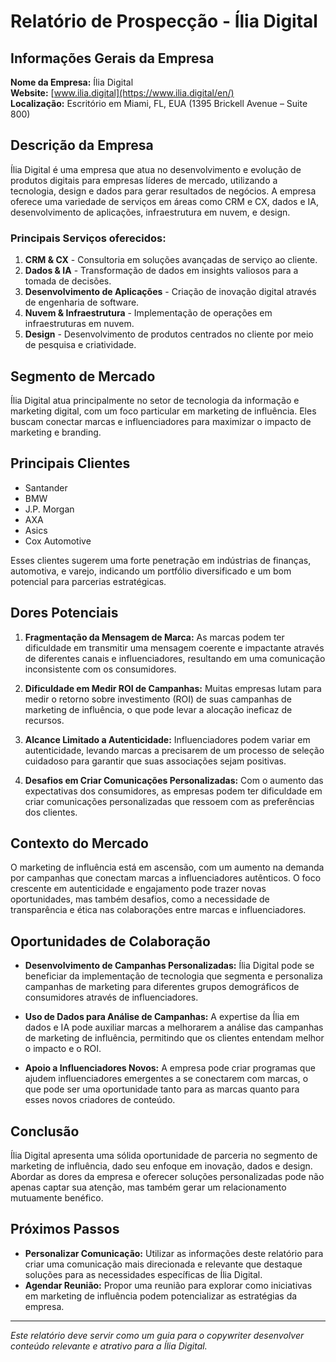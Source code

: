 # Relatório de Prospecção - Ília Digital

## Informações Gerais da Empresa

**Nome da Empresa:** Ília Digital  
**Website:** [www.ilia.digital](https://www.ilia.digital/en/)  
**Localização:** Escritório em Miami, FL, EUA (1395 Brickell Avenue – Suite 800)

## Descrição da Empresa

Ília Digital é uma empresa que atua no desenvolvimento e evolução de produtos digitais para empresas líderes de mercado, utilizando a tecnologia, design e dados para gerar resultados de negócios. A empresa oferece uma variedade de serviços em áreas como CRM e CX, dados e IA, desenvolvimento de aplicações, infraestrutura em nuvem, e design.

### Principais Serviços oferecidos:
1. **CRM & CX** - Consultoria em soluções avançadas de serviço ao cliente.
2. **Dados & IA** - Transformação de dados em insights valiosos para a tomada de decisões.
3. **Desenvolvimento de Aplicações** - Criação de inovação digital através de engenharia de software.
4. **Nuvem & Infraestrutura** - Implementação de operações em infraestruturas em nuvem.
5. **Design** - Desenvolvimento de produtos centrados no cliente por meio de pesquisa e criatividade.

## Segmento de Mercado

Ília Digital atua principalmente no setor de tecnologia da informação e marketing digital, com um foco particular em marketing de influência. Eles buscam conectar marcas e influenciadores para maximizar o impacto de marketing e branding.

## Principais Clientes

- Santander
- BMW
- J.P. Morgan
- AXA
- Asics
- Cox Automotive

Esses clientes sugerem uma forte penetração em indústrias de finanças, automotiva, e varejo, indicando um portfólio diversificado e um bom potencial para parcerias estratégicas.

## Dores Potenciais

1. **Fragmentação da Mensagem de Marca:** As marcas podem ter dificuldade em transmitir uma mensagem coerente e impactante através de diferentes canais e influenciadores, resultando em uma comunicação inconsistente com os consumidores.

2. **Dificuldade em Medir ROI de Campanhas:** Muitas empresas lutam para medir o retorno sobre investimento (ROI) de suas campanhas de marketing de influência, o que pode levar a alocação ineficaz de recursos.

3. **Alcance Limitado a Autenticidade:** Influenciadores podem variar em autenticidade, levando marcas a precisarem de um processo de seleção cuidadoso para garantir que suas associações sejam positivas.

4. **Desafios em Criar Comunicações Personalizadas:** Com o aumento das expectativas dos consumidores, as empresas podem ter dificuldade em criar comunicações personalizadas que ressoem com as preferências dos clientes.

## Contexto do Mercado

O marketing de influência está em ascensão, com um aumento na demanda por campanhas que conectam marcas a influenciadores autênticos. O foco crescente em autenticidade e engajamento pode trazer novas oportunidades, mas também desafios, como a necessidade de transparência e ética nas colaborações entre marcas e influenciadores.

## Oportunidades de Colaboração

- **Desenvolvimento de Campanhas Personalizadas:** Ília Digital pode se beneficiar da implementação de tecnologia que segmenta e personaliza campanhas de marketing para diferentes grupos demográficos de consumidores através de influenciadores.

- **Uso de Dados para Análise de Campanhas:** A expertise da Ília em dados e IA pode auxiliar marcas a melhorarem a análise das campanhas de marketing de influência, permitindo que os clientes entendam melhor o impacto e o ROI.

- **Apoio a Influenciadores Novos:** A empresa pode criar programas que ajudem influenciadores emergentes a se conectarem com marcas, o que pode ser uma oportunidade tanto para as marcas quanto para esses novos criadores de conteúdo.

## Conclusão

Ília Digital apresenta uma sólida oportunidade de parceria no segmento de marketing de influência, dado seu enfoque em inovação, dados e design. Abordar as dores da empresa e oferecer soluções personalizadas pode não apenas captar sua atenção, mas também gerar um relacionamento mutuamente benéfico. 

## Próximos Passos

- **Personalizar Comunicação:** Utilizar as informações deste relatório para criar uma comunicação mais direcionada e relevante que destaque soluções para as necessidades específicas de Ília Digital.
- **Agendar Reunião:** Propor uma reunião para explorar como iniciativas em marketing de influência podem potencializar as estratégias da empresa.

---

*Este relatório deve servir como um guia para o copywriter desenvolver conteúdo relevante e atrativo para a Ília Digital.*